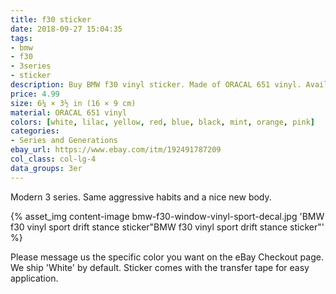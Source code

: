 ```yaml
---
title: f30 sticker
date: 2018-09-27 15:04:35
tags:
- bmw
- f30
- 3series
- sticker
description: Buy BMW f30 vinyl sticker. Made of ORACAL 651 vinyl. Available in different colors.
price: 4.99
size: 6¼ × 3½ in (16 × 9 cm)
material: ORACAL 651 vinyl
colors: [white, lilac, yellow, red, blue, black, mint, orange, pink]
categories:
- Series and Generations
ebay_url: https://www.ebay.com/itm/192491787209
col_class: col-lg-4
data_groups: 3er
---
```


Modern 3 series. Same aggressive habits and a nice new body.

<!-- more -->
{% asset_img content-image bmw-f30-window-vinyl-sport-decal.jpg 'BMW f30 vinyl sport drift stance sticker"BMW f30 vinyl sport drift stance sticker"' %}

Please message us the specific color you want on the eBay Checkout page. We ship 'White' by default. Sticker comes with the transfer tape for easy application.
